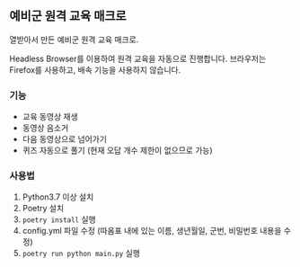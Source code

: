 ## 예비군 원격 교육 매크로

열받아서 만든 예비군 원격 교육 매크로.

Headless Browser를 이용하여 원격 교육을 자동으로 진행합니다.
브라우저는 Firefox를 사용하고, 배속 기능을 사용하지 않습니다.

### 기능

- 교육 동영상 재생
- 동영상 음소거
- 다음 동영상으로 넘어가기
- 퀴즈 자동으로 풀기 (현재 오답 개수 제한이 없으므로 가능)

### 사용법

1. Python3.7 이상 설치
2. Poetry 설치
3. `poetry install` 실행
4. config.yml 파일 수정 (따옴표 내에 있는 이름, 생년월일, 군번, 비밀번호 내용을 수정)
5. `poetry run python main.py` 실행
